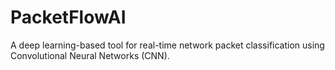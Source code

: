 # PacketFlowAI
A deep learning-based tool for real-time network packet classification using Convolutional Neural Networks (CNN).
